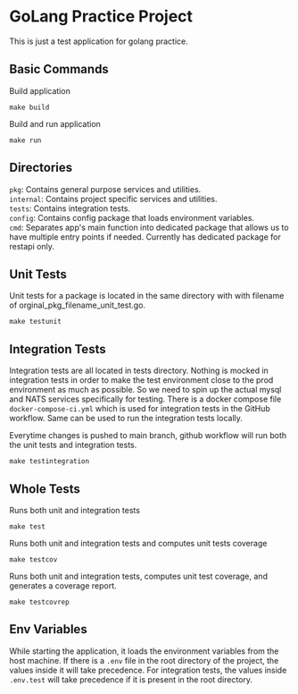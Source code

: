 # GoLang Practice Project
This is just a test application for golang practice.

## Basic Commands
Build application
```
make build
```

Build and run application
```
make run
```

## Directories
`pkg`: Contains general purpose services and utilities.  
`internal`: Contains project specific services and utilities.  
`tests`: Contains integration tests.  
`config`: Contains config package that loads environment variables.  
`cmd`: Separates app's main function into dedicated package that allows us to have multiple entry points if needed. Currently has dedicated package for restapi only.  

## Unit Tests
Unit tests for a package is located in the same directory with with filename of orginal_pkg_filename_unit_test.go.

```
make testunit
```

## Integration Tests
Integration tests are all located in tests directory. Nothing is mocked in integration tests in order to make the test environment close to the prod environment as much as possible. So we need to spin up the actual mysql and NATS services specifically for testing. There is a docker compose file `docker-compose-ci.yml` which is used for integration tests in the GitHub workflow. Same can be used to run the integration tests locally.

Everytime changes is pushed to main branch, github workflow will run both the unit tests and integration tests.

```
make testintegration
```

## Whole Tests
Runs both unit and integration tests
```
make test
```
Runs both unit and integration tests and computes unit tests coverage
```
make testcov
```
Runs both unit and integration tests, computes unit test coverage, and generates a coverage report.
```
make testcovrep
```

## Env Variables
While starting the application, it loads the environment variables from the host machine. If there is a `.env` file in the root directory of the project, the values inside it will take precedence. For integration tests, the values inside `.env.test` will take precedence if it is present in the root directory.

